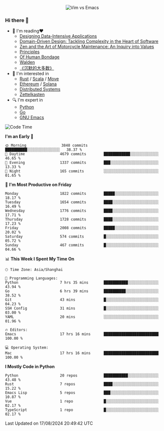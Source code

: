 <p align="center">
    <img src="https://gist.githubusercontent.com/coldnight/e696baffb094e71c96cb302118878eae/raw/40ea5053a6f66cc65f90f437e4173497da225958/banner.gif" alt="Vim vs Emacs" />
</p>

### Hi there 👋

- 📖 I'm reading❤️
    + [Designing Data-Intensive Applications](https://www.oreilly.com/library/view/designing-data-intensive-applications/9781491903063/)
    + [Domain-Driven Design: Tackling Complexity in the Heart of Software](https://www.dddcommunity.org/book/evans_2003/)
    + [Zen and the Art of Motorcycle Maintenance: An Inquiry into Values](https://en.wikipedia.org/wiki/Zen_and_the_Art_of_Motorcycle_Maintenance)
    + [Principles](https://www.principles.com/)
    + [Of Human Bondage](https://en.wikipedia.org/wiki/Of_Human_Bondage)
    + [Walden](https://en.wikipedia.org/wiki/Walden)
    + [《沉默的大多数》](https://en.wikipedia.org/wiki/Silent_majority)
- 🌱 I'm interested in
    + [Rust](https://www.rust-lang.org/) / [Scala](https://www.scala-lang.org/) / [Move](https://github.com/move-language/move/)
    + [Ethereum](https://ethereum.org/en/) / [Solana](https://solana.com/)
	+ [Distributed Systems](https://www.linuxzen.com/notes/topics/20200320174417_%E5%88%86%E5%B8%83%E5%BC%8F/)
	+ [Zettelkasten](https://www.linuxzen.com/notes/notes/20220120080920-slip_box/)
- 🔍 I'm expert in
    + [Python](https://www.python.org/)
    + [Go](https://go.dev/)
    + [GNU Emacs](https://www.gnu.org/software/emacs/)

<!--START_SECTION:waka-->
![Code Time](http://img.shields.io/badge/Code%20Time-3%2C120%20hrs%204%20mins-blue)

**I'm an Early 🐤** 

```text
🌞 Morning                3848 commits        ██████████░░░░░░░░░░░░░░░   38.37 % 
🌆 Daytime                4679 commits        ████████████░░░░░░░░░░░░░   46.65 % 
🌃 Evening                1337 commits        ███░░░░░░░░░░░░░░░░░░░░░░   13.33 % 
🌙 Night                  165 commits         ░░░░░░░░░░░░░░░░░░░░░░░░░   01.65 % 
```
📅 **I'm Most Productive on Friday** 

```text
Monday                   1822 commits        █████░░░░░░░░░░░░░░░░░░░░   18.17 % 
Tuesday                  1654 commits        ████░░░░░░░░░░░░░░░░░░░░░   16.49 % 
Wednesday                1776 commits        ████░░░░░░░░░░░░░░░░░░░░░   17.71 % 
Thursday                 1728 commits        ████░░░░░░░░░░░░░░░░░░░░░   17.23 % 
Friday                   2008 commits        █████░░░░░░░░░░░░░░░░░░░░   20.02 % 
Saturday                 574 commits         █░░░░░░░░░░░░░░░░░░░░░░░░   05.72 % 
Sunday                   467 commits         █░░░░░░░░░░░░░░░░░░░░░░░░   04.66 % 
```


📊 **This Week I Spent My Time On** 

```text
🕑︎ Time Zone: Asia/Shanghai

💬 Programming Languages: 
Python                   7 hrs 35 mins       ███████████░░░░░░░░░░░░░░   43.94 % 
Go                       6 hrs 39 mins       ██████████░░░░░░░░░░░░░░░   38.52 % 
Git                      43 mins             █░░░░░░░░░░░░░░░░░░░░░░░░   04.23 % 
SSH Config               31 mins             █░░░░░░░░░░░░░░░░░░░░░░░░   03.00 % 
YAML                     20 mins             ░░░░░░░░░░░░░░░░░░░░░░░░░   01.96 % 

🔥 Editors: 
Emacs                    17 hrs 16 mins      █████████████████████████   100.00 % 

💻 Operating System: 
Mac                      17 hrs 16 mins      █████████████████████████   100.00 % 
```

**I Mostly Code in Python** 

```text
Python                   20 repos            ███████████░░░░░░░░░░░░░░   43.48 % 
Rust                     7 repos             ████░░░░░░░░░░░░░░░░░░░░░   15.22 % 
Emacs Lisp               5 repos             ███░░░░░░░░░░░░░░░░░░░░░░   10.87 % 
Vue                      1 repo              █░░░░░░░░░░░░░░░░░░░░░░░░   02.17 % 
TypeScript               1 repo              █░░░░░░░░░░░░░░░░░░░░░░░░   02.17 % 
```




 Last Updated on 17/08/2024 20:49:42 UTC
<!--END_SECTION:waka-->
